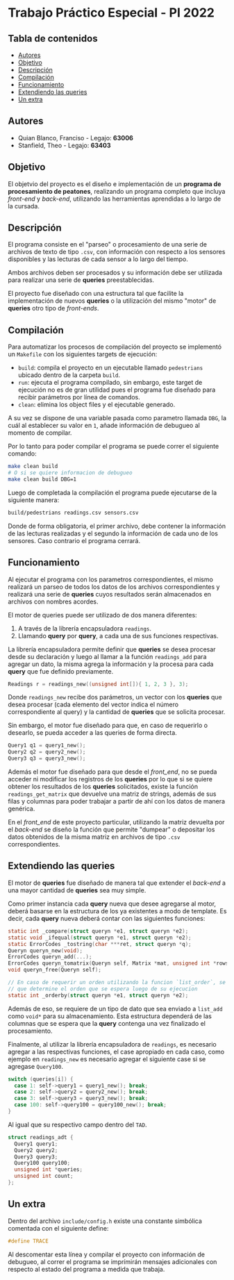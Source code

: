 # Trabajo Práctico Especial - PI 2022

## Tabla de contenidos

* [Autores](#autores)
* [Objetivo](#objetivo)
* [Descripción](#descripción)
* [Compilación](#compilación)
* [Funcionamiento](#funcionamiento)
* [Extendiendo las queries](#extendiendo-las-queries)
* [Un extra](#un-extra)

## Autores

* Quian Blanco, Franciso - Legajo: **63006**
* Stanfield, Theo - Legajo: **63403**

## Objetivo

El objetvio del proyecto es el diseño e implementación de un **programa de procesamiento de peatones**, realizando un programa completo que incluya _front-end_ y _back-end_, utilizando las herramientas aprendidas a lo largo de la cursada.

## Descripción

El programa consiste en el "parseo" o procesamiento de una serie de archivos de texto de tipo `.csv`, con información con respecto a los sensores disponibles y las lecturas de cada sensor a lo largo del tiempo.

Ambos archivos deben ser procesados y su información debe ser utilizada para realizar una serie de **queries** preestablecidas.

El proyecto fue diseñado con una estructura tal que facilite la implementación de nuevos **queries** o la utilización del mismo "motor" de **queries** otro tipo de _front-ends_.

## Compilación

Para automatizar los procesos de compilación del proyecto se implementó un `Makefile` con los siguientes targets de ejecución:

* `build`: compila el proyecto en un ejecutable llamado `pedestrians` ubicado dentro de la carpeta `build`.
* `run`: ejecuta el programa compilado, sin embargo, este target de ejecución no es de gran utilidad pues el programa fue diseñado para recibir parámetros por línea de comandos.
* `clean`: elimina los object files y el ejecutable generado.

A su vez se dispone de una variable pasada como parametro llamada `DBG`, la cuál al establecer su valor en `1`, añade información de debugueo al momento de compilar.

Por lo tanto para poder compilar el programa se puede correr el siguiente comando:

```sh
make clean build
# O si se quiere informacion de debugueo
make clean build DBG=1
```

Luego de completada la compilación el programa puede ejecutarse de la siguiente manera:

```sh
build/pedestrians readings.csv sensors.csv
```

Donde de forma obligatoria, el primer archivo, debe contener la información de las lecturas realizadas y el segundo la información de cada uno de los sensores. Caso contrario el programa cerrará.

## Funcionamiento

Al ejecutar el programa con los parametros correspondientes, el mismo realizará un parseo de todos los datos de los archivos correspondientes y realizará una serie de **queries** cuyos resultados serán almacenados en archivos con nombres acordes.

El motor de queries puede ser utilizado de dos manera diferentes:

1. A través de la librería encapsuladora `readings`.
2. Llamando **query** por **query**, a cada una de sus funciones respectivas.

La librería encapsuladora permite definir que **queries** se desea procesar desde su declaración y luego al llamar a la función `readings_add` para agregar un dato, la misma agrega la información y la procesa para cada **query** que fue definido previamente.

```c
Readings r = readings_new((unsigned int[]){ 1, 2, 3 }, 3);
```

Donde `readings_new` recibe dos parámetros, un vector con los **queries** que desea procesar (cada elemento del vector indica el número correspondiente al query) y la cantidad de **queries** que se solicita procesar.

Sin embargo, el motor fue diseñado para que, en caso de requerirlo o desearlo, se pueda acceder a las queries de forma directa.

```c
Query1 q1 = query1_new();
Query2 q2 = query2_new();
Query3 q3 = query3_new();
```

Además el motor fue diseñado para que desde el _front_end_, no se pueda acceder ni modificar los registros de los **queries** por lo que si se quiere obtener los resultados de los **queries** solicitados, existe la función `readings_get_matrix` que devuelve una matriz de strings, además de sus filas y columnas para poder trabajar a partir de ahí con los datos de manera genérica.

En el _front_end_ de este proyecto particular, utilizando la matriz devuelta por el _back-end_ se diseño la función que permite "dumpear" o depositar los datos obtenidos de la misma matriz en archivos de tipo `.csv` correspondientes.

## Extendiendo las queries

El motor de **queries** fue diseñado de manera tal que extender el _back-end_ a una mayor cantidad de **queries** sea muy simple.

Como primer instancia cada **query** nueva que desee agregarse al motor, deberá basarse en la estructura de los ya existentes a modo de template. Es decir, cada **query** nueva deberá contar con las siguientes funciones:

```c
static int _compare(struct queryn *e1, struct queryn *e2);
static void _ifequal(struct queryn *e1, struct queryn *e2);
static ErrorCodes _tostring(char ***ret, struct queryn *q);
Queryn queryn_new(void);
ErrorCodes queryn_add(...);
ErrorCodes queryn_tomatrix(Queryn self, Matrix *mat, unsigned int *rows, unsigned int *cols);
void queryn_free(Queryn self);

// En caso de requerir un orden utilizando la funcion `list_order`, se necesita de una funcion
// que determine el orden que se espera luego de su ejecucion
static int _orderby(struct queryn *e1, struct queryn *e2);
```

Además de eso, se requiere de un tipo de dato que sea enviado a `list_add` como `void*` para su almacenamiento. Esta estructura dependerá de las columnas que se espera que la **query** contenga una vez finalizado el procesamiento.

Finalmente, al utilizar la librería encapsuladora de `readings`, es necesario agregar a las respectivas funciones, el case apropiado en cada caso, como ejemplo en `readings_new` es necesario agregar el siguiente case si se agregase `Query100`.

```c
switch (queries[i]) {
  case 1: self->query1 = query1_new(); break;
  case 2: self->query2 = query2_new(); break;
  case 3: self->query3 = query3_new(); break;
  case 100: self->query100 = query100_new(); break;
}
```

Al igual que su respectivo campo dentro del `TAD`.

```c
struct readings_adt {
  Query1 query1;
  Query2 query2;
  Query3 query3;
  Query100 query100;
  unsigned int *queries;
  unsigned int count;
};
```

## Un extra

Dentro del archivo `include/config.h` existe una constante simbólica comentada con el siguiente define:

```c
#define TRACE
```

Al descomentar esta línea y compilar el proyecto con información de debugueo, al correr el programa se imprímirán mensajes adicionales con respecto al estado del programa a medida que trabaja.
